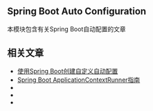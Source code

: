 ## Spring Boot Auto Configuration

本模块包含有关Spring Boot自动配置的文章

## 相关文章

+ [使用Spring Boot创建自定义自动配置](docs/使用SpringBoot创建自定义自动配置.md)
+ [Spring Boot ApplicationContextRunner指南](docs/SpringBoot-ApplicationContextRunner指南.md)
+ []()
+ []()
+ []()